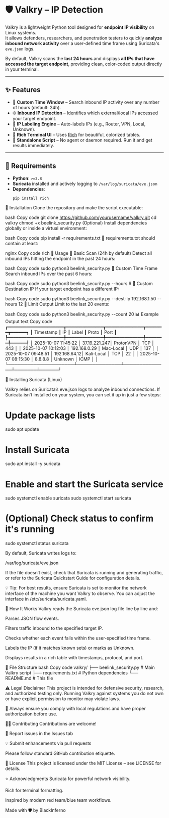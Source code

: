 # 🛡️ Valkry – IP Detection

Valkry is a lightweight Python tool designed for **endpoint IP visibility** on Linux systems.  
It allows defenders, researchers, and penetration testers to quickly **analyze inbound network activity** over a user-defined time frame using Suricata's `eve.json` logs.

By default, Valkry scans the **last 24 hours** and displays **all IPs that have accessed the target endpoint**, providing clean, color-coded output directly in your terminal.

---

## ✨ Features

- 📅 **Custom Time Window** – Search inbound IP activity over any number of hours (default: 24h).  
- 🌐 **Inbound IP Detection** – Identifies which external/local IPs accessed your target endpoint.  
- 🧠 **IP Labeling Engine** – Auto-labels IPs (e.g., Router, VPN, Local, Unknown).  
- 🎨 **Rich Terminal UI** – Uses [Rich](https://github.com/Textualize/rich) for beautiful, colorized tables.  
- 🧪 **Standalone Script** – No agent or daemon required. Run it and get results immediately.

---

## 🧰 Requirements

- **Python**: `>=3.8`  
- **Suricata** installed and actively logging to `/var/log/suricata/eve.json`  
- **Dependencies**:  
  ```bash
  pip install rich
🚀 Installation
Clone the repository and make the script executable:

bash
Copy code
git clone https://github.com/yourusername/valkry.git
cd valkry
chmod +x beelink_security.py
(Optional) Install dependencies globally or inside a virtual environment:

bash
Copy code
pip install -r requirements.txt
📝 requirements.txt should contain at least:

nginx
Copy code
rich
🧠 Usage
🔸 Basic Scan (24h by default)
Detect all inbound IPs hitting the endpoint in the past 24 hours:

bash
Copy code
sudo python3 beelink_security.py
🔸 Custom Time Frame
Search inbound IPs over the past 6 hours:

bash
Copy code
sudo python3 beelink_security.py --hours 6
🔸 Custom Destination IP
If your target endpoint has a different IP:

bash
Copy code
sudo python3 beelink_security.py --dest-ip 192.168.1.50 --hours 12
🔸 Limit Output
Limit to the last 20 events:

bash
Copy code
sudo python3 beelink_security.py --count 20
📊 Example Output
text
Copy code
┏━━━━━━━━━━━━━━━━━━━━━┳━━━━━━━━━━━━━━┳━━━━━━━━━━━━━━┳━━━━━━━┳━━━━━━┓
┃ Timestamp           ┃ IP           ┃ Label        ┃ Proto ┃ Port ┃
┡━━━━━━━━━━━━━━━━━━━━━╇━━━━━━━━━━━━━━╇━━━━━━━━━━━━━━╇━━━━━━━╇━━━━━━┩
│ 2025-10-07 11:45:22 │ 37.19.221.247│ ProtonVPN    │ TCP   │ 443  │
│ 2025-10-07 10:12:03 │ 192.168.0.29 │ Mac-Local    │ UDP   │ 137  │
│ 2025-10-07 09:48:51 │ 192.168.64.12│ Kali-Local   │ TCP   │ 22   │
│ 2025-10-07 08:15:30 │ 8.8.8.8      │ Unknown      │ ICMP  │      │
└─────────────────────┴──────────────┴──────────────┴───────┴──────┘

🧱 Installing Suricata (Linux)

Valkry relies on Suricata’s eve.json logs to analyze inbound connections.
If Suricata isn’t installed on your system, you can set it up in just a few steps:

# Update package lists
sudo apt update

# Install Suricata
sudo apt install -y suricata

# Enable and start the Suricata service
sudo systemctl enable suricata
sudo systemctl start suricata

# (Optional) Check status to confirm it's running
sudo systemctl status suricata


By default, Suricata writes logs to:

/var/log/suricata/eve.json


If the file doesn’t exist, check that Suricata is running and generating traffic, or refer to the Suricata Quickstart Guide
 for configuration details.

💡 Tip: For best results, ensure Suricata is set to monitor the network interface of the machine you want Valkry to observe. You can adjust the interface in /etc/suricata/suricata.yaml.


🧭 How It Works
Valkry reads the Suricata eve.json log file line by line and:

Parses JSON flow events.

Filters traffic inbound to the specified target IP.

Checks whether each event falls within the user-specified time frame.

Labels the IP (if it matches known sets) or marks as Unknown.

Displays results in a rich table with timestamps, protocol, and port.

🧱 File Structure
bash
Copy code
valkry/
├── beelink_security.py      # Main Valkry script
├── requirements.txt         # Python dependencies
└── README.md                # This file


⚠️ Legal Disclaimer
This project is intended for defensive security, research, and authorized testing only.
Running Valkry against systems you do not own or have explicit permission to monitor may violate laws.

📌 Always ensure you comply with local regulations and have proper authorization before use.

🧑‍💻 Contributing
Contributions are welcome!

🐛 Report issues in the Issues tab

💡 Submit enhancements via pull requests

Please follow standard GitHub contribution etiquette.

📜 License
This project is licensed under the MIT License – see LICENSE for details.

⭐ Acknowledgments
Suricata for powerful network visibility.

Rich for terminal formatting.

Inspired by modern red team/blue team workflows.

Made with 🛡️ by BlackInferno

